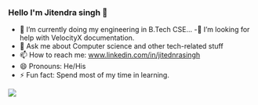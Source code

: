 ### Hello I'm Jitendra singh 👋


- 🔭 I’m currently doing my engineering in B.Tech CSE...
-🤔 I’m looking for help with VelocityX documentation.
- 💬 Ask me about Computer science and other tech-related stuff
- 📫 How to reach me: www.linkedin.com/in/jitednrasingh
- 😄 Pronouns: He/His
- ⚡ Fun fact: Spend most of my time in learning.

<img src="https://github-readme-stats.vercel.app/api?username=iampawan&&show_icons=true&title_color=ffffff&icon_color=bb2acf&text_color=daf7dc&bg_color=151515">
